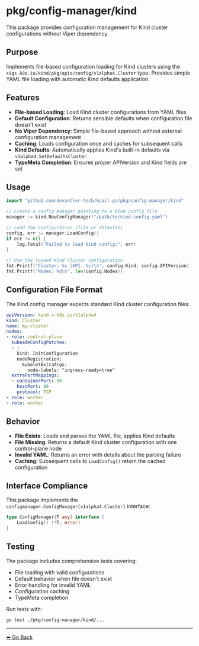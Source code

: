# pkg/config-manager/kind

This package provides configuration management for Kind cluster configurations without Viper dependency.

## Purpose

Implements file-based configuration loading for Kind clusters using the `sigs.k8s.io/kind/pkg/apis/config/v1alpha4.Cluster` type. Provides simple YAML file loading with automatic Kind defaults application.

## Features

- **File-based Loading**: Load Kind cluster configurations from YAML files
- **Default Configuration**: Returns sensible defaults when configuration file doesn't exist
- **No Viper Dependency**: Simple file-based approach without external configuration management
- **Caching**: Loads configuration once and caches for subsequent calls
- **Kind Defaults**: Automatically applies Kind's built-in defaults via `v1alpha4.SetDefaultsCluster`
- **TypeMeta Completion**: Ensures proper APIVersion and Kind fields are set

## Usage

```go
import "github.com/devantler-tech/ksail-go/pkg/config-manager/kind"

// Create a config manager pointing to a Kind config file
manager := kind.NewConfigManager("/path/to/kind-config.yaml")

// Load the configuration (file or defaults)
config, err := manager.LoadConfig()
if err != nil {
    log.Fatal("Failed to load Kind config:", err)
}

// Use the loaded Kind cluster configuration
fmt.Printf("Cluster: %s (API: %s)\n", config.Kind, config.APIVersion)
fmt.Printf("Nodes: %d\n", len(config.Nodes))
```

## Configuration File Format

The Kind config manager expects standard Kind cluster configuration files:

```yaml
apiVersion: kind.x-k8s.io/v1alpha4
kind: Cluster
name: my-cluster
nodes:
- role: control-plane
  kubeadmConfigPatches:
  - |
    kind: InitConfiguration
    nodeRegistration:
      kubeletExtraArgs:
        node-labels: "ingress-ready=true"
  extraPortMappings:
  - containerPort: 80
    hostPort: 80
    protocol: TCP
- role: worker
- role: worker
```

## Behavior

- **File Exists**: Loads and parses the YAML file, applies Kind defaults
- **File Missing**: Returns a default Kind cluster configuration with one control-plane node
- **Invalid YAML**: Returns an error with details about the parsing failure
- **Caching**: Subsequent calls to `LoadConfig()` return the cached configuration

## Interface Compliance

This package implements the `configmanager.ConfigManager[v1alpha4.Cluster]` interface:

```go
type ConfigManager[T any] interface {
    LoadConfig() (*T, error)
}
```

## Testing

The package includes comprehensive tests covering:
- File loading with valid configurations
- Default behavior when file doesn't exist
- Error handling for invalid YAML
- Configuration caching
- TypeMeta completion

Run tests with:
```bash
go test ./pkg/config-manager/kind/...
```

---

[⬅️ Go Back](../README.md)